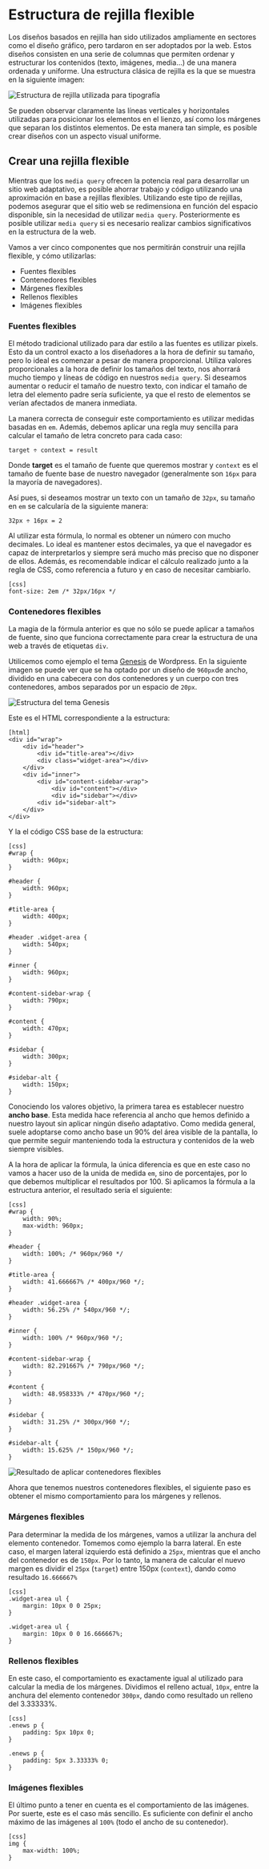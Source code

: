 # Estructura de rejilla flexible

Los diseños basados en rejilla han sido utilizados ampliamente en sectores como el diseño gráfico, pero tardaron en ser adoptados por la web. Estos diseños consisten en una serie de columnas que permiten ordenar y estructurar los contenidos (texto, imágenes, media...) de una manera ordenada y uniforme. Una estructura clásica de rejilla es la que se muestra en la siguiente imagen:

![Estructura de rejilla utilizada para tipografía](cap02/simple-grid.png)

Se pueden observar claramente las líneas verticales y horizontales utilizadas para posicionar los elementos en el lienzo, así como los márgenes que separan los distintos elementos. De esta manera tan simple, es posible crear diseños con un aspecto visual uniforme.

## Crear una rejilla flexible

Mientras que los `media query` ofrecen la potencia real para desarrollar un sitio web adaptativo, es posible ahorrar trabajo y código utilizando una aproximación en base a rejillas flexibles. Utilizando este tipo de rejillas, podemos asegurar que el sitio web se redimensiona en función del espacio disponible, sin la necesidad de utilizar `media query`. Posteriormente es posible utilizar `media query` si es necesario realizar cambios significativos en la estructura de la web.

Vamos a ver cinco componentes que nos permitirán construir una rejilla flexible, y cómo utilizarlas:

* Fuentes flexibles
* Contenedores flexibles
* Márgenes flexibles
* Rellenos flexibles
* Imágenes flexibles

### Fuentes flexibles

El método tradicional utilizado para dar estilo a las fuentes es utilizar pixels. Esto da un control exacto a los diseñadores a la hora de definir su tamaño, pero lo ideal es comenzar a pesar de manera proporcional. Utiliza valores proporcionales a la hora de definir los tamaños del texto, nos ahorrará mucho tiempo y líneas de código en nuestros `media query`. Si deseamos aumentar o reducir el tamaño de nuestro texto, con indicar el tamaño de letra del elemento padre sería suficiente, ya que el resto de elementos se verían afectados de manera inmediata.

La manera correcta de conseguir este comportamiento es utilizar medidas basadas en `em`. Además, debemos aplicar una regla muy sencilla para calcular el tamaño de letra concreto para cada caso:

`target ÷ context = result`

Donde **target** es el tamaño de fuente que queremos mostrar y `context` es el tamaño de fuente base de nuestro navegador (generalmente son `16px` para la mayoría de navegadores).

Así pues, si deseamos mostrar un texto con un tamaño de `32px`, su tamaño en `em` se calcularía de la siguiente manera:

`32px ÷ 16px = 2`

Al utilizar esta fórmula, lo normal es obtener un número con mucho decimales. Lo ideal es mantener estos decimales, ya que el navegador es capaz de interpretarlos y siempre será mucho más preciso que no disponer de ellos. Además, es recomendable indicar el cálculo realizado junto a la regla de CSS, como referencia a futuro y en caso de necesitar cambiarlo.

    [css]
    font-size: 2em /* 32px/16px */

### Contenedores flexibles

La magia de la fórmula anterior es que no sólo se puede aplicar a tamaños de fuente, sino que funciona correctamente para crear la estructura de una web a través de etiquetas `div`.

Utilicemos como ejemplo el tema [Genesis](http://my.studiopress.com/themes/genesis/) de Wordpress. En la siguiente imagen se puede ver que se ha optado por un diseño de `960px`de ancho, dividido en una cabecera con dos contenedores y un cuerpo con tres contenedores, ambos separados por un espacio de `20px`.

![Estructura del tema Genesis](cap02/genesis.png)

Este es el HTML correspondiente a la estructura:

    [html]
    <div id="wrap">
        <div id="header">
            <div id="title-area"></div>
            <div class="widget-area"></div>
        </div>
        <div id="inner">
            <div id="content-sidebar-wrap">
                <div id="content"></div>
                <div id="sidebar"></div>
            <div id="sidebar-alt">
        </div>
    </div>

Y la el código CSS base de la estructura:

    [css]
    #wrap {
        width: 960px;
    }
    
    #header {
        width: 960px;
    }
    
    #title-area {
        width: 400px;
    }
    
    #header .widget-area {
        width: 540px;
    }
    
    #inner {
        width: 960px;
    }
    
    #content-sidebar-wrap {
        width: 790px;
    }
    
    #content {
        width: 470px;
    }
    
    #sidebar {
        width: 300px;
    }
    
    #sidebar-alt {
        width: 150px;
    }

Conociendo los valores objetivo, la primera tarea es establecer nuestro **ancho base**. Esta medida hace referencia al ancho que hemos definido a nuestro layout sin aplicar ningún diseño adaptativo. Como medida general, suele adoptarse como ancho base un 90% del área visible de la pantalla, lo que permite seguir manteniendo toda la estructura y contenidos de la web siempre visibles.

A la hora de aplicar la fórmula, la única diferencia es que en este caso no vamos a hacer uso de la unida de medida `em`, sino de porcentajes, por lo que debemos multiplicar el resultados por 100. Si aplicamos la fórmula a la estructura anterior, el resultado sería el siguiente:

    [css]
    #wrap {
        width: 90%;
        max-width: 960px;
    }
    
    #header {
        width: 100%; /* 960px/960 */
    }
    
    #title-area {
        width: 41.666667% /* 400px/960 */;
    }
    
    #header .widget-area {
        width: 56.25% /* 540px/960 */;
    }
    
    #inner {
        width: 100% /* 960px/960 */;
    }
    
    #content-sidebar-wrap {
        width: 82.291667% /* 790px/960 */;
    }
    
    #content {
        width: 48.958333% /* 470px/960 */;
    }
    
    #sidebar {
        width: 31.25% /* 300px/960 */;
    }
    
    #sidebar-alt {
        width: 15.625% /* 150px/960 */;
    }

![Resultado de aplicar contenedores flexibles](cap02/flexible-grid.png)

Ahora que tenemos nuestros contenedores flexibles, el siguiente paso es obtener el mismo comportamiento para los márgenes y rellenos.

### Márgenes flexibles

Para determinar la medida de los márgenes, vamos a utilizar la anchura del elemento contenedor. Tomemos como ejemplo la barra lateral. En este caso, el margen lateral izquierdo está definido a `25px`, mientras que el ancho del contenedor es de `150px`. Por lo tanto, la manera de calcular el nuevo margen es dividir el `25px` (`target`) entre 150px (`context`), dando como resultado `16.666667%`

    [css]
    .widget-area ul {
        margin: 10px 0 0 25px;
    }
    
    .widget-area ul {
        margin: 10px 0 0 16.666667%;
    }

### Rellenos flexibles

En este caso, el comportamiento es exactamente igual al utilizado para calcular la media de los márgenes. Dividimos el relleno actual, `10px`, entre la anchura del elemento contenedor `300px`, dando como resultado un relleno del 3.33333%.

    [css]
    .enews p {
        padding: 5px 10px 0;
    }
    
    .enews p {
        padding: 5px 3.33333% 0;
    }

### Imágenes flexibles

El último punto a tener en cuenta es el comportamiento de las imágenes. Por suerte, este es el caso más sencillo. Es suficiente con definir el ancho máximo de las imágenes al `100%` (todo el ancho de su contenedor).

    [css]
    img {
        max-width: 100%;
    }